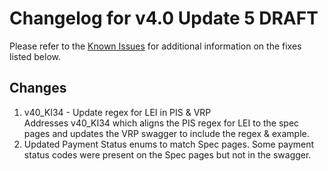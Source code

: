 # Changelog for v4.0 Update 5 DRAFT

Please refer to the [Known Issues](https://openbanking.atlassian.net/wiki/spaces/DZ/pages/47546479/Known+Specification+Issues) for additional information on the fixes listed below.

## Changes

1. v40_KI34 - Update regex for LEI in PIS & VRP  
    Addresses v40_KI34 which aligns the PIS regex for LEI to the spec pages and updates the VRP swagger to include the regex & example.
2. Updated Payment Status enums to match Spec pages.
    Some payment status codes were present on the Spec pages but not in the swagger.